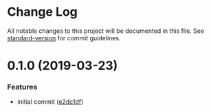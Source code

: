 # Change Log

All notable changes to this project will be documented in this file. See [standard-version](https://github.com/conventional-changelog/standard-version) for commit guidelines.

# 0.1.0 (2019-03-23)


### Features

* initial commit ([e2dc1df](https://github.com/angeloashmore/react-use-flexsearch/commit/e2dc1df))
